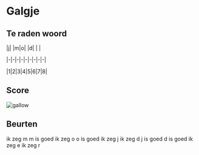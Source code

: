 # Galgje

## Te raden woord

|j| |m|o| |d| | |


|-|-|-|-|-|-|-|-|-|

|1|2|3|4|5|6|7|8|

## Score
![gallow](./images/2.png)

## Beurten
ik zeg m
m is goed
ik zeg o
o is goed
ik zeg j
ik zeg d
j is goed
d is goed
ik zeg e
ik zeg r